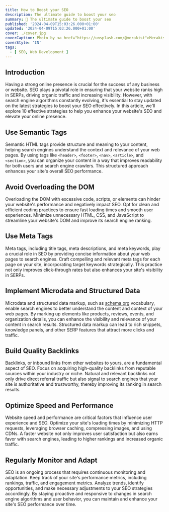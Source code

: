 ```yaml
---
title: How to Boost your SEO
description: The ultimate guide to boost your seo
summary: 🔎 The ultimate guide to boost your seo
published: '2024-04-09T15:03:26.000+01:00'
updated: '2024-04-09T15:03:26.000+01:00'
cover: ./cover.jpg
coverCaption: Photo by <a href="https://unsplash.com/@merakist">Merakist</a> on <a href="https://unsplash.com/photos/seo-text-wallpaper-l5if0iQfV4c">Unsplash</a>
coverStyle: 'IN'
tags:
  - [ SEO, Web Development ]
---
```


<script lang="ts">
  import Explanation from '$custom/HoverExplanation.svelte';
  import ImageZoom from '$lib/components/image_zoom.svelte';
</script>

## Introduction
Having a strong online presence is crucial for the success of any business or website.
<Explanation explanation="Search Engine Optimization">SEO</Explanation> plays a pivotal role in ensuring that your website ranks high in <Explanation explanation="Search Engine Results Page">SERP</Explanation>s, driving organic traffic and increasing visibility.
However, with search engine algorithms constantly evolving, it's essential to stay updated on the latest strategies to boost your <Explanation explanation="Search Engine Optimization">SEO</Explanation> effectively.
In this article, we'll explore 10 effective strategies to help you enhance your website's <Explanation explanation="Search Engine Optimization">SEO</Explanation> and elevate your online presence.


## Use Semantic Tags
Semantic HTML tags provide structure and meaning to your content, helping search engines understand the context and relevance of your web pages.
By using tags like `<header>`, `<footer>`, `<nav>`, `<article>`, and `<section>`, you can organize your content in a way that improves readability for both users and search engine crawlers.
This structured approach enhances your site's overall SEO performance.

<ImageZoom 
  src="/boost-your-seo/semantic-elements.jpg"
  alt="Semantic Elements"
/>

## Avoid Overloading the DOM
Overloading the <Explanation explanation="Document Object Model">DOM</Explanation> with excessive code, scripts, or elements can hinder your website's performance and negatively impact <Explanation explanation="Search Engine Optimization">SEO</Explanation>.
Opt for clean and efficient coding practices to ensure fast loading times and smooth user experiences.
Minimize unnecessary HTML, CSS, and JavaScript to streamline your website's <Explanation explanation="Document Object Model">DOM</Explanation> and improve its search engine ranking.


## Use Meta Tags
Meta tags, including title tags, meta descriptions, and meta keywords, play a crucial role in <Explanation explanation="Search Engine Optimization">SEO</Explanation> by providing concise information about your web pages to search engines.
Craft compelling and relevant meta tags for each page on your site, incorporating target keywords strategically.
This practice not only improves click-through rates but also enhances your site's visibility in <Explanation explanation="Search Engine Results Page">SERP</Explanation>s.

## Implement Microdata and Structured Data
Microdata and structured data markup, such as [schema.org](https://schema.org) vocabulary, enable search engines to better understand the content and context of your web pages.
By marking up elements like products, reviews, events, and organization details, you can enhance the visibility and relevance of your content in search results.
Structured data markup can lead to rich snippets, knowledge panels, and other <Explanation explanation="Search Engine Results Page">SERP</Explanation> features that attract more clicks and traffic.

## Build Quality Backlinks
Backlinks, or inbound links from other websites to yours, are a fundamental aspect of <Explanation explanation="Search Engine Optimization">SEO</Explanation>.
Focus on acquiring high-quality backlinks from reputable sources within your industry or niche.
Natural and relevant backlinks not only drive direct referral traffic but also signal to search engines that your site is authoritative and trustworthy, thereby improving its ranking in search results.

## Optimize Speed and Performance
Website speed and performance are critical factors that influence user experience and <Explanation explanation="Search Engine Optimization">SEO</Explanation>.
Optimize your site's loading times by minimizing HTTP requests, leveraging browser caching, compressing images, and using <Explanation explanation="Content Delivery Networks">CDN</Explanation>s.
A faster website not only improves user satisfaction but also earns favor with search engines, leading to higher rankings and increased organic traffic.

## Regularly Monitor and Adapt
<Explanation explanation="Search Engine Optimization">SEO</Explanation> is an ongoing process that requires continuous monitoring and adaptation.
Keep track of your site's performance metrics, including rankings, traffic, and engagement metrics.
Analyze trends, identify opportunities, and make necessary adjustments to your <Explanation explanation="Search Engine Optimization">SEO</Explanation> strategies accordingly.
By staying proactive and responsive to changes in search engine algorithms and user behavior, you can maintain and enhance your site's <Explanation explanation="Search Engine Optimization">SEO</Explanation> performance over time.
